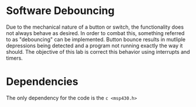 # Software Debouncing
Due to the mechanical nature of a button or switch, the functionality does not always behave as desired. In order to combat this, something referred to as "debouncing" can be implemented. Button bounce results in mutliple depressions being detected and a program not running exactly the way it should. The objective of this lab is correct this behavior using interrupts and timers.

# Dependencies
The only dependency for the code is the ```c <msp430.h> ```
